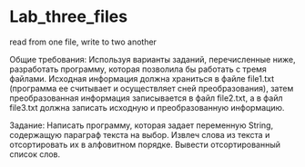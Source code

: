 # Lab_three_files
read from one file, write to two another

Общие требования: Используя варианты заданий, перечисленные ниже, разработать программу, которая позволила бы работать с тремя файлами. Исходная информация должна храниться в файле file1.txt (программа ее считывает и осуществляет сней преобразования), затем преобразованная информация записывается в файл file2.txt, а в файл file3.txt должна записать исходную и преобразованную информацию.

Задание: Написать программу, которая задает переменную String, содержащую параграф текста на выбор. Извлеч слова из текста и отсортировать их в алфовитном порядке. Вывести отсортированный список слов.
